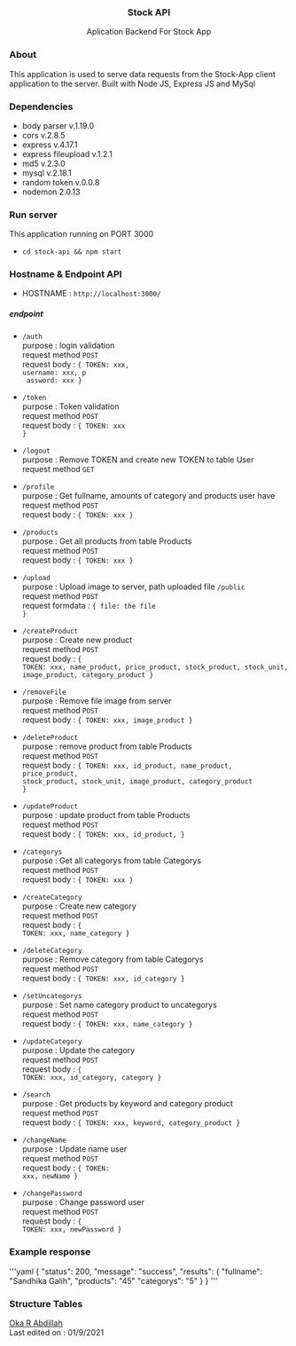<h3 align="center">Stock API</h3>
<p align="center">Aplication Backend For Stock App</p>

### About
This application is used to serve data requests from the Stock-App client application to the server. 
Built with Node JS, Express JS and MySql

### Dependencies
- body parser v.1.19.0
- cors v.2.8.5
- express v.4.17.1
- express fileupload v.1.2.1
- md5 v.2.3.0
- mysql v.2.18.1
- random token v.0.0.8
- nodemon 2.0.13

### Run server
This application running on PORT 3000
- <code>cd stock-api && npm start</code>

### Hostname & Endpoint API
- HOSTNAME : <code>http://localhost:3000/</code>

##### endpoint
- <code>/auth</code> <br/> 
purpose : login validation <br/> 
request method <code>POST </code> <br/> 
request body : <code>{ TOKEN: xxx, username: xxx, p <br/> assword: xxx }</code>

- <code>/token</code> <br/> 
purpose : Token validation <br/> 
request method <code>POST</code> <br/> 
request body : <code>{ TOKEN: xxx }</code>

- <code>/logout</code> <br/> 
purpose : Remove TOKEN and create new TOKEN to table User <br/> 
request method <code>GET</code>

- <code>/profile</code> <br/> 
purpose : Get fullname, amounts of category and products user have <br/> 
request method <code>POST</code> <br/> 
request body : <code>{ TOKEN: xxx }</code>

- <code>/products</code> <br/> 
purpose : Get all products from table Products <br/> 
request method <code>POST</code> <br/> 
request body : <code>{ TOKEN: xxx }</code>

- <code>/upload</code> <br/> 
purpose : Upload image to server, path uploaded file <code>/public</code> <br/> 
request method <code>POST</code> <br/> 
request formdata : <code>{ file: the file }</code>

- <code>/createProduct</code> <br/> 
purpose : Create new product <br/> 
request method <code>POST</code> <br/> 
request body : <code>{ TOKEN: xxx, name_product, price_product, stock_product, stock_unit, image_product, category_product }</code>

- <code>/removeFile</code> <br/> 
purpose : Remove file image from server <br/> 
request method <code>POST</code> <br/> 
request body : <code>{ TOKEN: xxx, image_product }</code>

- <code>/deleteProduct</code> <br/> 
purpose : remove product from table Products <br/> 
request method <code>POST</code> <br/> 
request body : <code>{ TOKEN: xxx, id_product, name_product, price_product, stock_product, stock_unit, image_product, category_product }</code>


- <code>/updateProduct</code> <br/> 
purpose : update product from table Products <br/> 
request method <code>POST</code> <br/> 
request body : <code>{ TOKEN: xxx, id_product,  }</code>

- <code>/categorys</code> <br/> 
purpose : Get all categorys from table Categorys <br/> 
request method <code>POST</code> <br/> 
request body : <code>{ TOKEN: xxx }</code>

- <code>/createCategory</code> <br/> 
purpose : Create new category <br/> 
request method <code>POST</code> <br/> 
request body : <code>{ TOKEN: xxx, name_category }</code>

- <code>/deleteCategory</code> <br/> 
purpose : Remove category from table Categorys <br/> 
request method <code>POST</code> <br/> 
request body : <code>{ TOKEN: xxx, id_category }</code>

- <code>/setUncategorys</code> <br/> 
purpose : Set name category product to uncategorys <br/> 
request method <code>POST</code> <br/> 
request body : <code>{ TOKEN: xxx, name_category }</code>

- <code>/updateCategory</code> <br/> 
purpose : Update the category <br/> 
request method <code>POST</code> <br/> 
request body : <code>{ TOKEN: xxx, id_category, category }</code>

- <code>/search</code> <br/> 
purpose : Get products by keyword and category product <br/> 
request method <code>POST</code> <br/> 
request body : <code>{ TOKEN: xxx, keyword, category_product }</code>

- <code>/changeName</code> <br/> 
purpose : Update name user <br/> 
request method <code>POST</code> <br/> 
request body : <code>{ TOKEN: xxx, newName }</code>

- <code>/changePassword</code> <br/> 
purpose : Change password user <br/> 
request method <code>POST</code> <br/> 
request body : <code>{ TOKEN: xxx, newPassword }</code>

### Example response 
'''yaml
    {
      "status": 200, 
      "message": "success",
      "results": {
         "fullname": "Sandhika Galih",
         "products": "45"
         "categorys": "5"
      }
   }
'''   

### Structure Tables

[Oka R Abdillah ](http://github.com/or-abdillh) <br/> 
Last edited on : 01/9/2021
